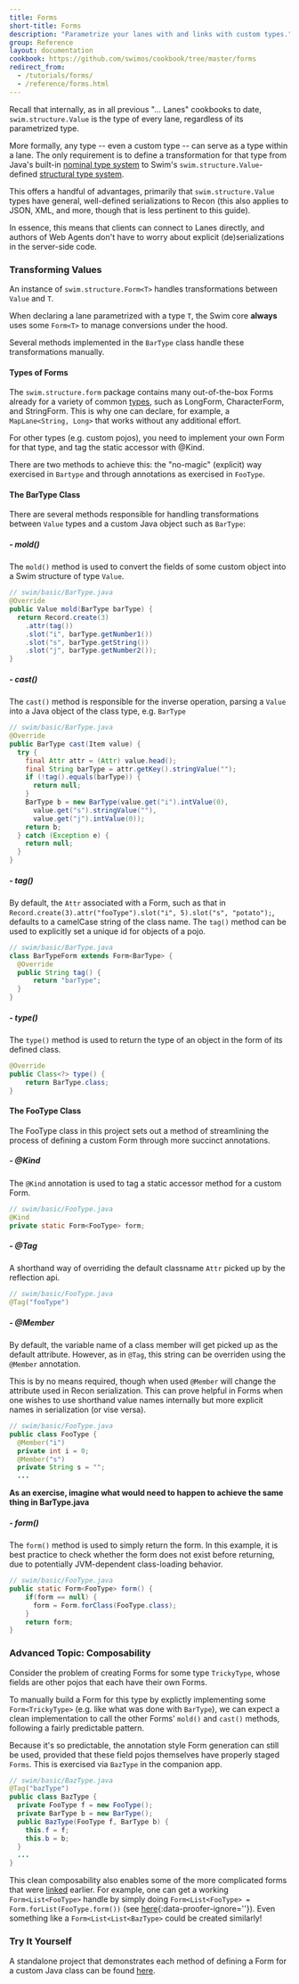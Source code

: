 ```yaml
---
title: Forms
short-title: Forms
description: "Parametrize your lanes with and links with custom types."
group: Reference
layout: documentation
cookbook: https://github.com/swimos/cookbook/tree/master/forms
redirect_from:
  - /tutorials/forms/
  - /reference/forms.html
---
```


Recall that internally, as in all previous "... Lanes" cookbooks to date, `swim.structure.Value` is the type of every lane, regardless of its parametrized type.

More formally, any type -- even a custom type -- can serve as a type within a lane. The only requirement is to define a transformation for that type from Java's built-in [nominal type system](https://en.wikipedia.org/wiki/Nominal_type_system) to Swim's `swim.structure.Value`-defined [structural type system](https://en.wikipedia.org/wiki/Structural_type_system).

This offers a handful of advantages, primarily that `swim.structure.Value` types have general, well-defined serializations to Recon (this also applies to JSON, XML, and more, though that is less pertinent to this guide).

In essence, this means that clients can connect to Lanes directly, and authors of Web Agents don't have to worry about explicit (de)serializations in the server-side code.

### Transforming Values

An instance of `swim.structure.Form<T>` handles transformations between `Value` and `T`.

When declaring a lane parametrized with a type `T`, the Swim core **always** uses some `Form<T>` to manage conversions under the hood.

Several methods implemented in the `BarType` class handle these transformations manually.
  
#### Types of Forms

The `swim.structure.form` package contains many out-of-the-box Forms already for a variety of common [types](https://github.com/swimos/swim/tree/main/swim-java/swim-runtime/swim-core/swim.structure/src/main/java/swim/structure/form), such as LongForm, CharacterForm, and StringForm. This is why one can declare, for example, a `MapLane<String, Long>` that works without any additional effort.

For other types (e.g. custom pojos), you need to implement your own Form for that type, and tag the static accessor with @Kind.

There are two methods to achieve this: the "no-magic" (explicit) way exercised in `Bartype` and through annotations as exercised in `FooType`.

#### The BarType Class

There are several methods responsible for handling transformations between `Value` types and a custom Java object such as `BarType`:
  
##### **- mold()**

The `mold()` method is used to convert the fields of some custom object into a Swim structure of type `Value`.

```java
// swim/basic/BarType.java
@Override
public Value mold(BarType barType) {
  return Record.create(3)
    .attr(tag())
    .slot("i", barType.getNumber1())
    .slot("s", barType.getString())
    .slot("j", barType.getNumber2());
}
```
    
##### **- cast()**

The `cast()` method is responsible for the inverse operation, parsing a `Value` into a Java object of the class type, e.g. `BarType`

```java
// swim/basic/BarType.java
@Override
public BarType cast(Item value) {
  try {
    final Attr attr = (Attr) value.head();
    final String barType = attr.getKey().stringValue("");
    if (!tag().equals(barType)) {
      return null;
    }
    BarType b = new BarType(value.get("i").intValue(0),
      value.get("s").stringValue(""),
      value.get("j").intValue(0));
    return b;
  } catch (Exception e) {
    return null;
  }
}
```
        
##### **- tag()**

By default, the `Attr` associated with a Form, such as that in `Record.create(3).attr("fooType").slot("i", 5).slot("s", "potato");`, defaults to a camelCase string of the class name. The `tag()` method can be used to explicitly set a unique id for objects of a pojo.

```java
// swim/basic/BarType.java
class BarTypeForm extends Form<BarType> {
  @Override
  public String tag() {
      return "barType";
  }
}
```
   
##### **- type()**

The `type()` method is used to return the type of an object in the form of its defined class.

```java
@Override
public Class<?> type() {
    return BarType.class;
}
```
 
#### The FooType Class

The FooType class in this project sets out a method of streamlining the process of defining a custom Form through more succinct annotations.
  
##### **- @Kind**

The `@Kind` annotation is used to tag a static accessor method for a custom Form.

```java
// swim/basic/FooType.java
@Kind
private static Form<FooType> form;
```
  
##### **- @Tag**

A shorthand way of overriding the default classname `Attr` picked up by the reflection api.

```java
// swim/basic/FooType.java
@Tag("fooType")
```
  
##### **- @Member**

By default, the variable name of a class member will get picked up as the default attribute. However, as in `@Tag`, this string can be overriden using the `@Member` annotation.

This is by no means required, though when used `@Member` will change the attribute used in Recon serialization. This can prove helpful in Forms when one wishes to use shorthand value names internally but more explicit names in serialization (or vise versa).

```java
// swim/basic/FooType.java
public class FooType {
  @Member("i")
  private int i = 0;
  @Member("s")
  private String s = "";
  ...
```

**As an exercise, imagine what would need to happen to achieve the same thing in BarType.java**

##### **- form()**

The `form()` method is used to simply return the form. In this example, it is best practice to check whether the form does not exist before returning, due to potentially JVM-dependent class-loading behavior.

```java
// swim/basic/FooType.java
public static Form<FooType> form() {
    if(form == null) {
      form = Form.forClass(FooType.class);
    }
    return form;
}
```
    
### Advanced Topic: Composability

Consider the problem of creating Forms for some type `TrickyType`, whose fields are other pojos that each have their own Forms.

To manually build a Form for this type by explictly implementing some `Form<TrickyType>` (e.g. like what was done with `BarType`), we can expect a clean implementation to call the other Forms' `mold()` and `cast()` methods, following a fairly predictable pattern.

Because it's so predictable, the annotation style Form generation can still be used, provided that these field pojos themselves have properly staged `Forms`. This is exercised via `BazType` in the companion app.

```java
// swim/basic/BazType.java
@Tag("bazType")
public class BazType {
  private FooType f = new FooType();
  private BarType b = new BarType();
  public BazType(FooType f, BarType b) {
    this.f = f;
    this.b = b;
  }
  ...
}
```
  
This clean composability also enables some of the more complicated forms that were [linked](https://github.com/swimos/swim/tree/main/swim-java/swim-runtime/swim-core/swim.structure/src/main/java/swim/structure/form) earlier. For example, one can get a working `Form<List<FooType>` handle by simply doing `Form<List<FooType> = Form.forList(FooType.form())` (see [here](https://github.com/swimos/swim/blob/main/swim-java/swim-runtime/swim-core/swim.structure/src/main/java/swim/structure/Form.java#L221-L246){:data-proofer-ignore=''}). Even something like a `Form<List<List<BazType>` could be created similarly!


### Try It Yourself

A standalone project that demonstrates each method of defining a Form for a custom Java class can be found [here](https://github.com/swimos/cookbook/tree/master/forms).
